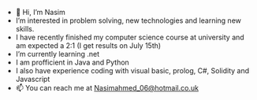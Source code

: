 - 👋 Hi, I’m Nasim
- I’m interested in problem solving, new technologies and learning new skills.
- I have recently finished my computer science course at university and am expected a 2:1 (I get results on July 15th)
- I’m currently learning .net
- I am profficient in Java and Python
- I also have experience coding with visual basic, prolog, C#, Solidity and Javascript
- 📫 You can reach me at Nasimahmed_06@hotmail.co.uk

<!---
Nasim06/Nasim06 is a ✨ special ✨ repository because its `README.md` (this file) appears on your GitHub profile.
You can click the Preview link to take a look at your changes.
--->
